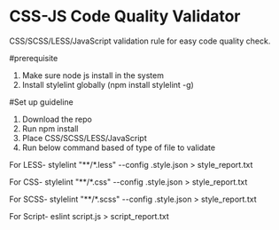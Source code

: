 # CSS-JS Code Quality Validator
CSS/SCSS/LESS/JavaScript validation rule for easy code quality check.  

#prerequisite
1. Make sure node js install in the system
2. Install stylelint globally (npm install stylelint -g)

#Set up guideline
1. Download the repo
2. Run npm install
3. Place CSS/SCSS/LESS/JavaScript
4. Run below command based of type of file to validate

For LESS- stylelint "**/*.less" --config .style.json > style_report.txt

For CSS- stylelint "**/*.css" --config .style.json > style_report.txt

For SCSS- stylelint "**/*.scss" --config .style.json > style_report.txt

For Script- eslint script.js > script_report.txt